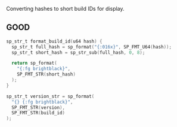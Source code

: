 Converting hashes to short build IDs for display.

## GOOD

```c
sp_str_t format_build_id(u64 hash) {
  sp_str_t full_hash = sp_format("{:016x}", SP_FMT_U64(hash));
  sp_str_t short_hash = sp_str_sub(full_hash, 0, 8);

  return sp_format(
    "{:fg brightblack}",
    SP_FMT_STR(short_hash)
  );
}

sp_str_t version_str = sp_format(
  "{} {:fg brightblack}",
  SP_FMT_STR(version),
  SP_FMT_STR(build_id)
);
```
